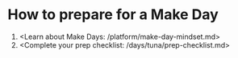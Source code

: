 # How to prepare for a Make Day

1. <Learn about Make Days: /platform/make-day-mindset.md>
2. <Complete your prep checklist: /days/tuna/prep-checklist.md>
  <a>
  <b>
  <Decide what you want to get out of the Make Day: /activities/prep/plan-day-outcomes.html>
